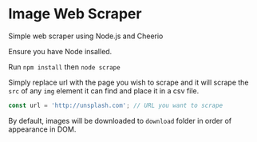 # Image Web Scraper
Simple web scraper using Node.js and Cheerio

Ensure you have Node insalled.

Run `npm install` then `node scrape`

Simply replace url with the page you wish to scrape and it will scrape the `src` of any `img` element it can find and place it in a csv file.

```javascript
const url = 'http://unsplash.com'; // URL you want to scrape
```

By default, images will be downloaded to `download` folder in order of appearance in DOM.
